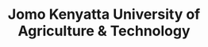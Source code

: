 ---
title: "Jomo Kenyatta University of Agriculture & Technology"
description: "BSc - Business Innovation Technology Management"
dateString: Aug 2018 - Dec 2022
draft: false
tags: []
showToc: false
weight: 301
--- 
